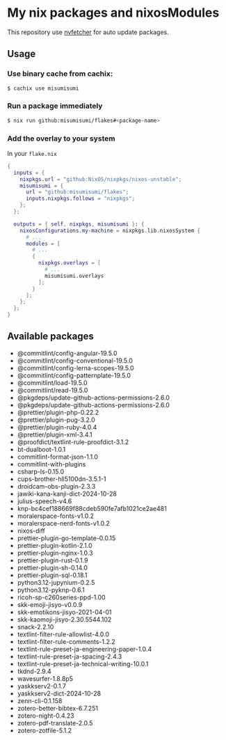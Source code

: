 # My nix packages and nixosModules

This repository use [nvfetcher](https://github.com/berberman/nvfetcher.git) for auto update packages.

## Usage

### Use binary cache from cachix:

```sh
$ cachix use misumisumi
```

### Run a package immediately

```sh
$ nix run github:misumisumi/flakes#<package-name>
```

### Add the overlay to your system

In your `flake.nix`

```nix
{
  inputs = {
    nixpkgs.url = "github:NixOS/nixpkgs/nixos-unstable";
    misumisumi = {
      url = "github:misumisumi/flakes";
      inputs.nixpkgs.follows = "nixpkgs";
    };
  };

  outputs = { self, nixpkgs, misumisumi }: {
    nixosConfigurations.my-machine = nixpkgs.lib.nixosSystem {
      # ...
      modules = [
        # ...
        {
          nixpkgs.overlays = [
            # ...
            misumisumi.overlays
          ];
        }
      ];
    };
  };
}

```

## Available packages

  - @commitlint/config-angular-19.5.0
  - @commitlint/config-conventional-19.5.0
  - @commitlint/config-lerna-scopes-19.5.0
  - @commitlint/config-patternplate-19.5.0
  - @commitlint/load-19.5.0
  - @commitlint/read-19.5.0
  - @pkgdeps/update-github-actions-permissions-2.6.0
  - @pkgdeps/update-github-actions-permissions-2.6.0
  - @prettier/plugin-php-0.22.2
  - @prettier/plugin-pug-3.2.0
  - @prettier/plugin-ruby-4.0.4
  - @prettier/plugin-xml-3.4.1
  - @proofdict/textlint-rule-proofdict-3.1.2
  - bt-dualboot-1.0.1
  - commitlint-format-json-1.1.0
  - commitlint-with-plugins
  - csharp-ls-0.15.0
  - cups-brother-hll5100dn-3.5.1-1
  - droidcam-obs-plugin-2.3.3
  - jawiki-kana-kanji-dict-2024-10-28
  - julius-speech-v4.6
  - knp-bc4cef188669f88cdeb590fe7afb1021ce2ae481
  - moralerspace-fonts-v1.0.2
  - moralerspace-nerd-fonts-v1.0.2
  - nixos-diff
  - prettier-plugin-go-template-0.0.15
  - prettier-plugin-kotlin-2.1.0
  - prettier-plugin-nginx-1.0.3
  - prettier-plugin-rust-0.1.9
  - prettier-plugin-sh-0.14.0
  - prettier-plugin-sql-0.18.1
  - python3.12-jupynium-0.2.5
  - python3.12-pyknp-0.6.1
  - ricoh-sp-c260series-ppd-1.00
  - skk-emoji-jisyo-v0.0.9
  - skk-emotikons-jisyo-2021-04-01
  - skk-kaomoji-jisyo-2.30.5544.102
  - snack-2.2.10
  - textlint-filter-rule-allowlist-4.0.0
  - textlint-filter-rule-comments-1.2.2
  - textlint-rule-preset-ja-engineering-paper-1.0.4
  - textlint-rule-preset-ja-spacing-2.4.3
  - textlint-rule-preset-ja-technical-writing-10.0.1
  - tkdnd-2.9.4
  - wavesurfer-1.8.8p5
  - yaskkserv2-0.1.7
  - yaskkserv2-dict-2024-10-28
  - zenn-cli-0.1.158
  - zotero-better-bibtex-6.7.251
  - zotero-night-0.4.23
  - zotero-pdf-translate-2.0.5
  - zotero-zotfile-5.1.2

